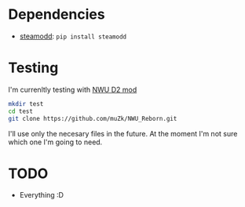 # Dependencies
- [steamodd](http://steamodd.readthedocs.org/en/latest/vdf.html): ``pip install steamodd``

# Testing
I'm currenltly testing with [NWU D2 mod](https://github.com/muZk/NWU_Reborn)

```sh
mkdir test
cd test
git clone https://github.com/muZk/NWU_Reborn.git
```

I'll use only the necesary files in the future. At the moment I'm not sure which one I'm going to need.

# TODO
- Everything :D